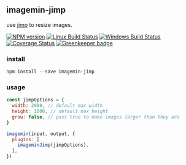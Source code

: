 ## imagemin-jimp

use [jimp](https://www.npmjs.com/package/jimp) to resize images.

[![NPM version][npm-image]][npm-url]
[![Linux Build Status][travis-image]][travis-url]
[![Windows Build Status][appveyor-image]][appveyor-url]
[![Coverage Status][coveralls-image]][coveralls-url]
[![Greenkeeper badge][greenkeeper-image]][greenkeeper-url]

### install
```js
npm install --save imagemin-jimp
```

### usage
```js
const jimpOptions = {
  width: 2000, // default max width
  height: 1000, // default max height
  grow: false, // pass true to make images larger than they are
}

imagemin(input, output, {
  plugins: [
    imageminJimp(jimpOptions),
  ],
})
```

[npm-image]: https://img.shields.io/npm/v/jaeh/imagemin-jimp.svg
[npm-url]: https://www.npmjs.com/package/jaeh/imagemin-jimp
[travis-image]: https://api.travis-ci.com/jaeh/imagemin-jimp.svg?branch=master
[travis-url]: https://travis-ci.com/jaeh/imagemin-jimp
[appveyor-image]: https://img.shields.io/appveyor/ci/jaeh/imagemin-jimp/master.svg
[appveyor-url]: https://ci.appveyor.com/project/jaeh/imagemin-jimp/branch/master
[coveralls-image]: https://coveralls.io/repos/github/jaeh/imagemin-jimp/badge.svg
[coveralls-url]: https://coveralls.io/github/jaeh/imagemin-jimp
[greenkeeper-image]: https://badges.greenkeeper.io/jaeh/imagemin-jimp.svg
[greenkeeper-url]: https://greenkeeper.io
